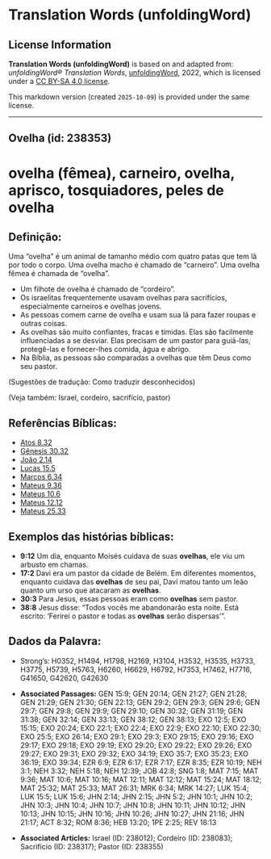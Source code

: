 # Translation Words (unfoldingWord)

## License Information

**Translation Words (unfoldingWord)** is based on and adapted from: _unfoldingWord® Translation Words_, [unfoldingWord](https://unfoldingword.org/utw), 2022, which is licensed under a [CC BY-SA 4.0 license](https://creativecommons.org/licenses/by-sa/4.0/legalcode.en).

This markdown version (created `2025-10-09`) is provided under the same license.



--------------------------------

## Ovelha (id: 238353)

ovelha (fêmea), carneiro, ovelha, aprisco, tosquiadores, peles de ovelha
========================================================================

Definição:
----------

Uma “ovelha” é um animal de tamanho médio com quatro patas que tem lã por todo o corpo. Uma ovelha macho é chamado de “carneiro”. Uma ovelha fêmea é chamada de “ovelha”.

* Um filhote de ovelha é chamado de “cordeiro”.
* Os israelitas frequentemente usavam ovelhas para sacrifícios, especialmente carneiros e ovelhas jovens.
* As pessoas comem carne de ovelha e usam sua lã para fazer roupas e outras coisas.
* As ovelhas são muito confiantes, fracas e tímidas. Elas são facilmente influenciadas a se desviar. Elas precisam de um pastor para guiá\-las, protegê\-las e fornecer\-lhes comida, água e abrigo.
* Na Bíblia, as pessoas são comparadas a ovelhas que têm Deus como seu pastor.

(Sugestões de tradução: Como traduzir desconhecidos)

(Veja também: Israel, cordeiro, sacrifício, pastor)

Referências Bíblicas:
---------------------

* [Atos 8\.32](https://ref.ly/Acts8:32)
* [Gênesis 30\.32](https://ref.ly/Gen30:32)
* [João 2\.14](https://ref.ly/John2:14)
* [Lucas 15\.5](https://ref.ly/Luke15:5)
* [Marcos 6\.34](https://ref.ly/Mark6:34)
* [Mateus 9\.36](https://ref.ly/Matt9:36)
* [Mateus 10\.6](https://ref.ly/Matt10:6)
* [Mateus 12\.12](https://ref.ly/Matt12:12)
* [Mateus 25\.33](https://ref.ly/Matt25:33)

Exemplos das histórias bíblicas:
--------------------------------

* **9:12** Um dia, enquanto Moisés cuidava de suas **ovelhas**, ele viu um arbusto em chamas.
* **17:2** Davi era um pastor da cidade de Belém. Em diferentes momentos, enquanto cuidava das **ovelhas** de seu pai, Davi matou tanto um leão quanto um urso que atacaram as **ovelhas**.
* **30:3** Para Jesus, essas pessoas eram como **ovelhas** sem pastor.
* **38:8** Jesus disse: “Todos vocês me abandonarão esta noite. Está escrito: ‘Ferirei o pastor e todas as **ovelhas** serão dispersas’”.

Dados da Palavra:
-----------------

* Strong’s: H0352, H1494, H1798, H2169, H3104, H3532, H3535, H3733, H3775, H5739, H5763, H6260, H6629, H6792, H7353, H7462, H7716, G41650, G42620, G42630

* **Associated Passages:** GEN 15:9; GEN 20:14; GEN 21:27; GEN 21:28; GEN 21:29; GEN 21:30; GEN 22:13; GEN 29:2; GEN 29:3; GEN 29:6; GEN 29:7; GEN 29:8; GEN 29:9; GEN 29:10; GEN 30:32; GEN 31:19; GEN 31:38; GEN 32:14; GEN 33:13; GEN 38:12; GEN 38:13; EXO 12:5; EXO 15:15; EXO 20:24; EXO 22:1; EXO 22:4; EXO 22:9; EXO 22:10; EXO 22:30; EXO 25:5; EXO 26:14; EXO 29:1; EXO 29:3; EXO 29:15; EXO 29:16; EXO 29:17; EXO 29:18; EXO 29:19; EXO 29:20; EXO 29:22; EXO 29:26; EXO 29:27; EXO 29:31; EXO 29:32; EXO 34:19; EXO 35:7; EXO 35:23; EXO 36:19; EXO 39:34; EZR 6:9; EZR 6:17; EZR 7:17; EZR 8:35; EZR 10:19; NEH 3:1; NEH 3:32; NEH 5:18; NEH 12:39; JOB 42:8; SNG 1:8; MAT 7:15; MAT 9:36; MAT 10:6; MAT 10:16; MAT 12:11; MAT 12:12; MAT 15:24; MAT 18:12; MAT 25:32; MAT 25:33; MAT 26:31; MRK 6:34; MRK 14:27; LUK 15:4; LUK 15:5; LUK 15:6; JHN 2:14; JHN 2:15; JHN 5:2; JHN 10:1; JHN 10:2; JHN 10:3; JHN 10:4; JHN 10:7; JHN 10:8; JHN 10:11; JHN 10:12; JHN 10:13; JHN 10:15; JHN 10:16; JHN 10:26; JHN 10:27; JHN 21:16; JHN 21:17; ACT 8:32; ROM 8:36; HEB 13:20; 1PE 2:25; REV 18:13
* **Associated Articles:** Israel (ID: 238012); Cordeiro (ID: 238083); Sacrifício (ID: 238317); Pastor (ID: 238355)

